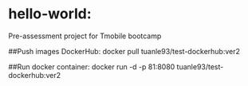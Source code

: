 # hello-world:
Pre-assessment project for Tmobile bootcamp

##Push images DockerHub:
docker pull tuanle93/test-dockerhub:ver2

##Run docker container:
docker run -d -p 81:8080 tuanle93/test-dockerhub:ver2